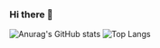 ### Hi there 👋
![Anurag's GitHub stats](https://github-readme-stats.vercel.app/api?username=lelandai&count_private=true&show_icons=true&theme=gotham)
![Top Langs](https://github-readme-stats.vercel.app/api/top-langs/?username=lelandai)

<!--
**lelandai/lelandai** is a ✨ _special_ ✨ repository because its `README.md` (this file) appears on your GitHub profile.

Here are some ideas to get you started:

- 🔭 I’m currently working on ...
- 🌱 I’m currently learning ...
- 👯 I’m looking to collaborate on ...
- 🤔 I’m looking for help with ...
- 💬 Ask me about ...
- 📫 How to reach me: ...
- 😄 Pronouns: ...
- ⚡ Fun fact: ...
-->

